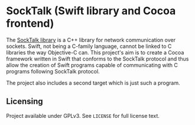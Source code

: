 # SockTalk (Swift library and Cocoa frontend)

The [SockTalk library](https://github.com/Arc676/SockTalk) is a C++ library for network communication over sockets. Swift, not being a C-family language, cannot be linked to C libraries the way Objective-C can. This project's aim is to create a Cocoa framework written in Swift that conforms to the SockTalk protocol and thus allow the creation of Swift programs capable of communicating with C programs following SockTalk protocol.

The project also includes a second target which is just such a program.

## Licensing

Project available under GPLv3. See `LICENSE` for full license text.
